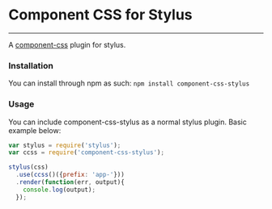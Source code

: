 # Component CSS for Stylus
-------------------

A [component-css](https://github.com/icodeforlove/component-css) plugin for stylus.

### Installation

You can install through npm as such: `npm install component-css-stylus`

### Usage

You can include component-css-stylus as a normal stylus plugin. Basic example below:

```js
var stylus = require('stylus');
var ccss = require('component-css-stylus');

stylus(css)
  .use(ccss()({prefix: 'app-'}))
  .render(function(err, output){
    console.log(output);
  });
```